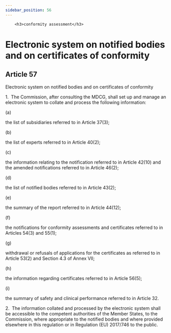```yaml
---
sidebar_position: 56
---
```

        <h3>conformity assessment</h3>
<h1>Electronic system on notified bodies and on certificates of conformity</h1>
<h2>Article 57</h2>
   <p class="stitle-article-norm">Electronic system on notified bodies and on certificates of conformity</p>
   <p class="norm">1.&nbsp;&nbsp;The Commission, after consulting the 
MDCG, shall set up and manage an electronic system to collate and 
process the following information:</p>
   <div class="grid-container grid-list">
      <div class="list grid-list-column-1">
         <span>(a)&nbsp;</span>
      </div>
      <div class="grid-list-column-2">
         <p class="norm">the list of subsidiaries referred to in Article&nbsp;37(3);</p>
      </div>
   </div>
   <div class="grid-container grid-list">
      <div class="list grid-list-column-1">
         <span>(b)&nbsp;</span>
      </div>
      <div class="grid-list-column-2">
         <p class="norm">the list of experts referred to in Article&nbsp;40(2);</p>
      </div>
   </div>
   <div class="grid-container grid-list">
      <div class="list grid-list-column-1">
         <span>(c)&nbsp;</span>
      </div>
      <div class="grid-list-column-2">
         <p class="norm">the information relating to the notification 
referred to in Article&nbsp;42(10) and the amended notifications 
referred to in Article&nbsp;46(2);</p>
      </div>
   </div>
   <div class="grid-container grid-list">
      <div class="list grid-list-column-1">
         <span>(d)&nbsp;</span>
      </div>
      <div class="grid-list-column-2">
         <p class="norm">the list of notified bodies referred to in Article&nbsp;43(2);</p>
      </div>
   </div>
   <div class="grid-container grid-list">
      <div class="list grid-list-column-1">
         <span>(e)&nbsp;</span>
      </div>
      <div class="grid-list-column-2">
         <p class="norm">the summary of the report referred to in Article&nbsp;44(12);</p>
      </div>
   </div>
   <div class="grid-container grid-list">
      <div class="list grid-list-column-1">
         <span>(f)&nbsp;</span>
      </div>
      <div class="grid-list-column-2">
         <p class="norm">the notifications for conformity assessments and certificates referred to in Articles&nbsp;54(3) and 55(1);</p>
      </div>
   </div>
   <div class="grid-container grid-list">
      <div class="list grid-list-column-1">
         <span>(g)&nbsp;</span>
      </div>
      <div class="grid-list-column-2">
         <p class="norm">withdrawal or refusals of applications for the 
certificates as referred to in Article&nbsp;53(2) and Section&nbsp;4.3 
of Annex&nbsp;VII;</p>
      </div>
   </div>
   <div class="grid-container grid-list">
      <div class="list grid-list-column-1">
         <span>(h)&nbsp;</span>
      </div>
      <div class="grid-list-column-2">
         <p class="norm">the information regarding certificates referred to in Article&nbsp;56(5);</p>
      </div>
   </div>
   <div class="grid-container grid-list">
      <div class="list grid-list-column-1">
         <span>(i)&nbsp;</span>
      </div>
      <div class="grid-list-column-2">
         <p class="norm">the summary of safety and clinical performance referred to in Article&nbsp;32.</p>
      </div>
   </div>
   <p class="norm">2.&nbsp;&nbsp;The information collated and processed 
by the electronic system shall be accessible to the competent 
authorities of the Member&nbsp;States, to the Commission, where 
appropriate to the notified bodies and where provided elsewhere in this 
regulation or in Regulation&nbsp;(EU)&nbsp;2017/746 to the public.</p>